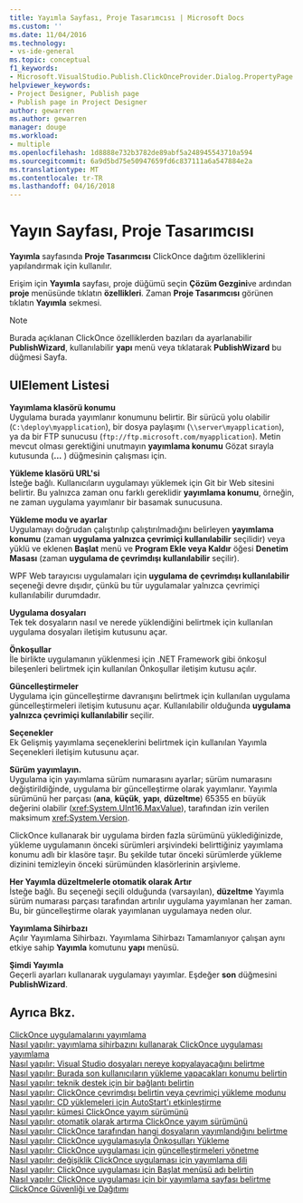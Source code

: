 ```yaml
---
title: Yayımla Sayfası, Proje Tasarımcısı | Microsoft Docs
ms.custom: ''
ms.date: 11/04/2016
ms.technology:
- vs-ide-general
ms.topic: conceptual
f1_keywords:
- Microsoft.VisualStudio.Publish.ClickOnceProvider.Dialog.PropertyPage
helpviewer_keywords:
- Project Designer, Publish page
- Publish page in Project Designer
author: gewarren
ms.author: gewarren
manager: douge
ms.workload:
- multiple
ms.openlocfilehash: 1d8888e732b3782de89abf5a248945543710a594
ms.sourcegitcommit: 6a9d5bd75e50947659fd6c837111a6a547884e2a
ms.translationtype: MT
ms.contentlocale: tr-TR
ms.lasthandoff: 04/16/2018
---
```

# <a name="publish-page-project-designer"></a>Yayın Sayfası, Proje Tasarımcısı
**Yayımla** sayfasında **Proje Tasarımcısı** ClickOnce dağıtım özelliklerini yapılandırmak için kullanılır.  
  
 Erişim için **Yayımla** sayfası, proje düğümü seçin **Çözüm Gezgini**ve ardından **proje** menüsünde tıklatın **özellikleri**. Zaman **Proje Tasarımcısı** görünen tıklatın **Yayımla** sekmesi.  
  
> [!NOTE]
>  Burada açıklanan ClickOnce özelliklerden bazıları da ayarlanabilir **PublishWizard**, kullanılabilir **yapı** menü veya tıklatarak **PublishWizard** bu düğmesi Sayfa.  
  
## <a name="uielement-list"></a>UIElement Listesi  
 **Yayımlama klasörü konumu**  
 Uygulama burada yayımlanır konumunu belirtir. Bir sürücü yolu olabilir (`C:\deploy\myapplication`), bir dosya paylaşımı (`\\server\myapplication`), ya da bir FTP sunucusu (`ftp://ftp.microsoft.com/myapplication`). Metin mevcut olması gerektiğini unutmayın **yayımlama konumu** Gözat sırayla kutusunda (**...** ) düğmesinin çalışması için.  
   
 **Yükleme klasörü URL'si**  
 İsteğe bağlı. Kullanıcıların uygulamayı yüklemek için Git bir Web sitesini belirtir. Bu yalnızca zaman onu farklı gereklidir **yayımlama konumu**, örneğin, ne zaman uygulama yayımlanır bir basamak sunucusuna.  
  
 **Yükleme modu ve ayarlar**  
 Uygulamayı doğrudan çalıştırılıp çalıştırılmadığını belirleyen **yayımlama konumu** (zaman **uygulama yalnızca çevrimiçi kullanılabilir** seçilidir) veya yüklü ve eklenen **Başlat**  menü ve **Program Ekle veya Kaldır** öğesi **Denetim Masası** (zaman **uygulama de çevrimdışı kullanılabilir** seçilir).  
  
 WPF Web tarayıcısı uygulamaları için **uygulama de çevrimdışı kullanılabilir** seçeneği devre dışıdır, çünkü bu tür uygulamalar yalnızca çevrimiçi kullanılabilir durumdadır.  
  
 **Uygulama dosyaları**  
 Tek tek dosyaların nasıl ve nerede yüklendiğini belirtmek için kullanılan uygulama dosyaları iletişim kutusunu açar.  
  
 **Önkoşullar**  
 İle birlikte uygulamanın yüklenmesi için .NET Framework gibi önkoşul bileşenleri belirtmek için kullanılan Önkoşullar iletişim kutusu açılır.  
  
 **Güncelleştirmeler**  
 Uygulama için güncelleştirme davranışını belirtmek için kullanılan uygulama güncelleştirmeleri iletişim kutusunu açar. Kullanılabilir olduğunda **uygulama yalnızca çevrimiçi kullanılabilir** seçilir.  
  
 **Seçenekler**  
 Ek Gelişmiş yayımlama seçeneklerini belirtmek için kullanılan Yayımla Seçenekleri iletişim kutusunu açar.  
  
 **Sürüm yayımlayın.**  
 Uygulama için yayımlama sürüm numarasını ayarlar; sürüm numarasını değiştirildiğinde, uygulama bir güncelleştirme olarak yayımlanır. Yayımla sürümünü her parçası (**ana**, **küçük**, **yapı**, **düzeltme**) 65355 en büyük değerini olabilir (<xref:System.UInt16.MaxValue>), tarafından izin verilen maksimum <xref:System.Version>.  
  
 ClickOnce kullanarak bir uygulama birden fazla sürümünü yüklediğinizde, yükleme uygulamanın önceki sürümleri arşivindeki belirttiğiniz yayımlama konumu adlı bir klasöre taşır. Bu şekilde tutar önceki sürümlerde yükleme dizinini temizleyin önceki sürümünden klasörlerinin arşivleme.  
  
 **Her Yayımla düzeltmelerle otomatik olarak Artır**  
 İsteğe bağlı. Bu seçeneği seçili olduğunda (varsayılan), **düzeltme** Yayımla sürüm numarası parçası tarafından artırılır uygulama yayımlanan her zaman. Bu, bir güncelleştirme olarak yayımlanan uygulamaya neden olur.  
  
 **Yayımlama Sihirbazı**  
 Açılır Yayımlama Sihirbazı. Yayımlama Sihirbazı Tamamlanıyor çalışan aynı etkiye sahip **Yayımla** komutunu **yapı** menüsü.  
  
 **Şimdi Yayımla**  
 Geçerli ayarları kullanarak uygulamayı yayımlar. Eşdeğer **son** düğmesini **PublishWizard**.  
  
## <a name="see-also"></a>Ayrıca Bkz.  
 [ClickOnce uygulamalarını yayımlama](../../deployment/publishing-clickonce-applications.md)   
 [Nasıl yapılır: yayımlama sihirbazını kullanarak ClickOnce uygulaması yayımlama](../../deployment/how-to-publish-a-clickonce-application-using-the-publish-wizard.md)   
 [Nasıl yapılır: Visual Studio dosyaları nereye kopyalayacağını belirtme](../../deployment/how-to-specify-where-visual-studio-copies-the-files.md)   
 [Nasıl yapılır: Burada son kullanıcıların yükleme yapacakları konumu belirtin](../../deployment/how-to-specify-the-location-where-end-users-will-install-from.md)   
 [Nasıl yapılır: teknik destek için bir bağlantı belirtin](../../deployment/how-to-specify-a-link-for-technical-support.md)   
 [Nasıl yapılır: ClickOnce çevrimdışı belirtin veya çevrimiçi yükleme modunu](../../deployment/how-to-specify-the-clickonce-offline-or-online-install-mode.md)   
 [Nasıl yapılır: CD yüklemeleri için AutoStart'ı etkinleştirme](../../deployment/how-to-enable-autostart-for-cd-installations.md)   
 [Nasıl yapılır: kümesi ClickOnce yayım sürümünü](../../deployment/how-to-set-the-clickonce-publish-version.md)   
 [Nasıl yapılır: otomatik olarak artırma ClickOnce yayım sürümünü](../../deployment/how-to-automatically-increment-the-clickonce-publish-version.md)   
 [Nasıl yapılır: ClickOnce tarafından hangi dosyaların yayımlandığını belirtme](../../deployment/how-to-specify-which-files-are-published-by-clickonce.md)   
 [Nasıl yapılır: ClickOnce uygulamasıyla Önkoşulları Yükleme](../../deployment/how-to-install-prerequisites-with-a-clickonce-application.md)   
 [Nasıl yapılır: ClickOnce uygulaması için güncelleştirmeleri yönetme](../../deployment/how-to-manage-updates-for-a-clickonce-application.md)   
 [Nasıl yapılır: değişiklik ClickOnce uygulaması için yayımlama dili](../../deployment/how-to-change-the-publish-language-for-a-clickonce-application.md)   
 [Nasıl yapılır: ClickOnce uygulaması için Başlat menüsü adı belirtin](../../deployment/how-to-specify-a-start-menu-name-for-a-clickonce-application.md)   
 [Nasıl yapılır: ClickOnce uygulaması için bir yayımlama sayfası belirtme](../../deployment/how-to-specify-a-publish-page-for-a-clickonce-application.md)   
 [ClickOnce Güvenliği ve Dağıtımı](../../deployment/clickonce-security-and-deployment.md)
